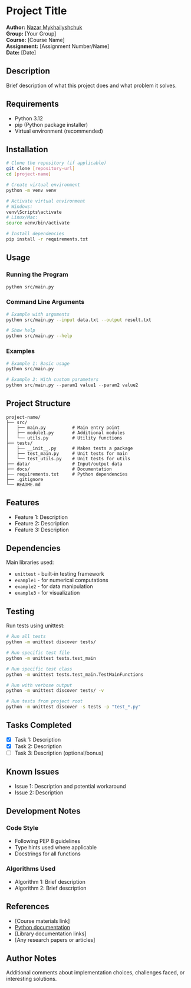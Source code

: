 # Project Title

**Author:** [Nazar Mykhailyshchuk](www.github.com/partum55)  
**Group:** [Your Group]  
**Course:** [Course Name]  
**Assignment:** [Assignment Number/Name]  
**Date:** [Date]

## Description

Brief description of what this project does and what problem it solves.

## Requirements

- Python 3.12
- pip (Python package installer)
- Virtual environment (recommended)

## Installation

```bash
# Clone the repository (if applicable)
git clone [repository-url]
cd [project-name]

# Create virtual environment
python -m venv venv

# Activate virtual environment
# Windows:
venv\Scripts\activate
# Linux/Mac:
source venv/bin/activate

# Install dependencies
pip install -r requirements.txt
```

## Usage

### Running the Program

```bash
python src/main.py
```

### Command Line Arguments

```bash
# Example with arguments
python src/main.py --input data.txt --output result.txt

# Show help
python src/main.py --help
```

### Examples

```python
# Example 1: Basic usage
python src/main.py

# Example 2: With custom parameters
python src/main.py --param1 value1 --param2 value2
```

## Project Structure

```
project-name/
├── src/
│   ├── main.py          # Main entry point
│   ├── module1.py       # Additional modules
│   └── utils.py         # Utility functions
├── tests/
│   ├── __init__.py      # Makes tests a package
│   ├── test_main.py     # Unit tests for main
│   └── test_utils.py    # Unit tests for utils
├── data/                # Input/output data
├── docs/                # Documentation
├── requirements.txt     # Python dependencies
├── .gitignore
└── README.md
```

## Features

- Feature 1: Description
- Feature 2: Description
- Feature 3: Description

## Dependencies

Main libraries used:
- `unittest` - built-in testing framework
- `example1` - for numerical computations
- `example2` - for data manipulation
- `example3` - for visualization

## Testing

Run tests using unittest:

```bash
# Run all tests
python -m unittest discover tests/

# Run specific test file
python -m unittest tests.test_main

# Run specific test class
python -m unittest tests.test_main.TestMainFunctions

# Run with verbose output
python -m unittest discover tests/ -v

# Run tests from project root
python -m unittest discover -s tests -p "test_*.py"
```

## Tasks Completed

- [x] Task 1: Description
- [x] Task 2: Description
- [ ] Task 3: Description (optional/bonus)

## Known Issues

- Issue 1: Description and potential workaround
- Issue 2: Description

## Development Notes

### Code Style
- Following PEP 8 guidelines
- Type hints used where applicable
- Docstrings for all functions

### Algorithms Used
- Algorithm 1: Brief description
- Algorithm 2: Brief description

## References

- [Course materials link]
- [Python documentation](https://docs.python.org/)
- [Library documentation links]
- [Any research papers or articles]

## Author Notes

Additional comments about implementation choices, challenges faced, or interesting solutions.
